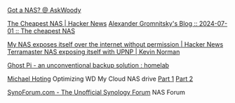 
[Got a NAS? @ AskWoody](https://www.askwoody.com/2024/got-a-nas/)

[The Cheapest NAS | Hacker News](https://news.ycombinator.com/item?id=40867709)
[Alexander Gromnitsky's Blog :: 2024-07-01 :: The cheapest NAS](https://sigwait.org/~alex/blog/2024/07/01/the-cheapest-nas.html)

[My NAS exposes itself over the internet without permission | Hacker News](https://news.ycombinator.com/item?id=26681984)
[Terramaster NAS exposing itself with UPNP | Kevin Norman](https://kn100.me/terramaster-nas-exposing-itself-over-upnp/)

[Ghost Pi - an unconventional backup solution : homelab](https://old.reddit.com/r/homelab/comments/t28hkf/ghost_pi_an_unconventional_backup_solution)

[Michael Hoting](http://blog.cloud-client.info/?p=1365)
Optimizing WD My Cloud NAS drive
[Part 1](http://blog.cloud-client.info/?p=1365)
[Part 2](http://blog.cloud-client.info/?p=1384)

[SynoForum.com - The Unofficial Synology Forum](https://www.synoforum.com/)
NAS Forum
